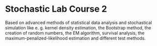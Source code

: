 # Stochastic Lab Course 2
Based on advanced methods of statistical data analysis and stochastical simulation like e. g. kernel density estimation, the Bootstrap method, the creation of random numbers, the EM algorithm, survival analysis, the maximum-penalized-likelihood estimation and different test methods.
